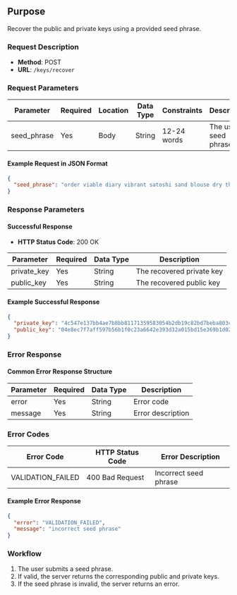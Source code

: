 
## Purpose
Recover the public and private keys using a provided seed phrase.

### Request Description
- **Method**: POST  
- **URL**: `/keys/recover`

### Request Parameters

| Parameter    | Required | Location | Data Type | Constraints      | Description                     |
| ------------ | -------- | -------- | --------- | ---------------- | ------------------------------- |
| seed_phrase  | Yes      | Body     | String    | 12-24 words      | The user's seed phrase          |

#### Example Request in JSON Format
```json
{
  "seed_phrase": "order viable diary vibrant satoshi sand blouse dry throw boil plate slender"
}
```

### Response Parameters

#### Successful Response
- **HTTP Status Code**: 200 OK

| Parameter    | Required | Data Type | Description                   |
| ------------ | -------- | --------- | ----------------------------- |
| private_key  | Yes      | String    | The recovered private key     |
| public_key   | Yes      | String    | The recovered public key      |

#### Example Successful Response
```json
{
  "private_key": "4c547e137bb4ae7b8bb81171359583054b2db19c82bd7beba803c6ae5f840165",
  "public_key": "04e8ec7f7aff597b56b1f0c23a6642e393d32a015bd15e369b1d0234948322940613a49ecee827983d7e5b38c5535af33106dcdf40b68348fe227f7bee1347cae6"
}
```

### Error Response
#### Common Error Response Structure

| Parameter | Required | Data Type | Description          |
| --------- | -------- | --------- | -------------------- |
| error     | Yes      | String    | Error code           |
| message   | Yes      | String    | Error description    |

### Error Codes

| Error Code              | HTTP Status Code  | Error Description                  |
| ----------------------- | ----------------- | ---------------------------------- |
| VALIDATION_FAILED       | 400 Bad Request   | Incorrect seed phrase              |

#### Example Error Response
```json
{
  "error": "VALIDATION_FAILED",
  "message": "incorrect seed phrase"
}
```

### Workflow
1. The user submits a seed phrase.
2. If valid, the server returns the corresponding public and private keys.
3. If the seed phrase is invalid, the server returns an error.
